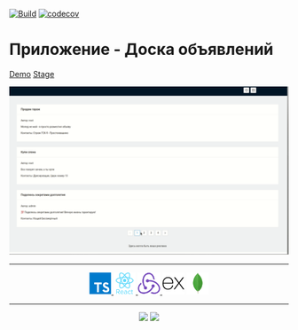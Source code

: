 [![Build](https://github.com/vasiliev-alexey/ts-express-crud/actions/workflows/sanity-check.yml/badge.svg)](https://github.com/vasiliev-alexey/ts-express-crud/actions/workflows/sanity-check.yml)
[![codecov](https://codecov.io/gh/vasiliev-alexey/ts-express-crud/branch/dev/graph/badge.svg?token=EF6D40DTZX)](https://codecov.io/gh/vasiliev-alexey/ts-express-crud)

# Приложение - Доска объявлений

[Demo](https://express-crud-ads.herokuapp.com/#/)
[Stage](https://stage-ts-ads-express.herokuapp.com/)

![](./doc/main.gif)

---

<p align="center"><a href="https://babeljs.io/" target="_blank">
  <img src="https://raw.githubusercontent.com/devicons/devicon/master/icons/typescript/typescript-original.svg" alt="typescript" width="40" height="40"/> </a> <a href="https://jestjs.io" target="_blank"> 
  <img src="https://raw.githubusercontent.com/devicons/devicon/master/icons/react/react-original-wordmark.svg" alt="react" width="40" height="40"/> </a> <a href="https://redux.js.org" target="_blank"> 
  <img src="https://raw.githubusercontent.com/devicons/devicon/master/icons/redux/redux-original.svg" alt="redux" width="40" height="40"/> </a>
  <img src="https://raw.githubusercontent.com/devicons/devicon/master/icons/express/express-original.svg" alt="express" width="40" height="40"/> </a>
  <img src="https://raw.githubusercontent.com/devicons/devicon/master/icons/mongodb/mongodb-original.svg" alt="Mongo" width="40" height="40"/> </a>
</p>

---

<p align="center">
  <img src="https://img.shields.io/badge/License-ISC-blue.svg" />
  <img src="https://img.shields.io/github/issues/vasiliev-alexey/ts-express-crud.svg" />

</p>
